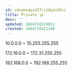 ```yaml
---
id: vdvamiqpsd27cj1dyavd5sz
title: Private ip
desc: ''
updated: 1664716519011
created: 1664716421346
---
```


10.0.0.0 ~ 10.255.255.255  

172.16.0.0 ~ 172.31.255.255  

192.168.0.0 ~ 192.168.255.255  
